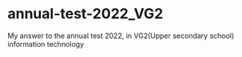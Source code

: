 # annual-test-2022_VG2
 My answer to the annual test 2022, in VG2(Upper secondary school) information technology
